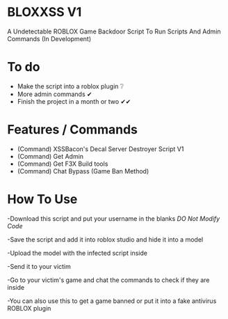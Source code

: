 # BLOXXSS V1

A Undetectable ROBLOX Game Backdoor Script To Run Scripts And Admin Commands (In Development)

# To do
- Make the script into a roblox plugin ❔
- More admin commands ✔
- Finish the project in a month or two ✔✔



# Features / Commands
- (Command)  XSSBacon's Decal Server Destroyer Script V1
- (Command) Get Admin
- (Command) Get F3X Build tools
- (Command) Chat Bypass (Game Ban Method)


# How To Use
-Download this script and put your username in the blanks *DO Not Modify Code*

-Save the script and add it into roblox studio and hide it into a model

-Upload the model with the infected script inside

-Send it to your victim

-Go to your victim's game and chat the commands to check if they are inside

-You can also use this to get a game banned or put it into a fake antivirus ROBLOX plugin 
